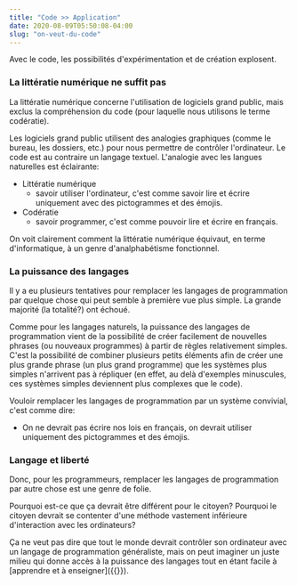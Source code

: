 ```yaml
---
title: "Code >> Application"
date: 2020-08-09T05:50:08-04:00
slug: "on-veut-du-code"
---
```


Avec le code, les possibilités d'expérimentation et de création explosent.

<!--more-->

### La littératie numérique ne suffit pas

La littératie numérique concerne l'utilisation de logiciels grand public, 
mais exclus la compréhension du code (pour laquelle nous utilisons le terme codératie).

Les logiciels grand public utilisent des analogies graphiques (comme le bureau, les dossiers, etc.) pour nous permettre
de contrôler l'ordinateur.
Le code est au contraire un langage textuel.
L'analogie avec les langues naturelles est éclairante:

* Littératie numérique
    * savoir utiliser l'ordinateur, c'est comme savoir lire et écrire uniquement avec des pictogrammes et des émojis.
* Codératie
    * savoir programmer, c'est comme pouvoir lire et écrire en français.

On voit clairement comment la littératie numérique équivaut, en terme d'informatique, à un genre d'analphabétisme fonctionnel.


### La puissance des langages

Il y a eu plusieurs tentatives pour remplacer les langages de programmation par quelque chose qui peut semble à première vue plus simple.
La grande majorité (la totalité?) ont échoué.

Comme pour les langages naturels, la puissance des langages de programmation
vient de la possibilité de créer facilement de nouvelles phrases (ou nouveaux
programmes) à partir de règles relativement simples.  C'est la possibilité de
combiner plusieurs petits éléments afin de créer une plus grande phrase (un
plus grand programme) que les systèmes plus simples n'arrivent pas à répliquer
(en effet, au delà d'exemples minuscules, ces systèmes simples deviennent plus
complexes que le code).

Vouloir remplacer les langages de programmation par un système convivial, c'est comme dire:

* On ne devrait pas écrire nos lois en français, on devrait utiliser uniquement des pictogrammes et des émojis.

### Langage et liberté

Donc, pour les programmeurs, remplacer les langages de programmation par autre chose est une genre de folie.

Pourquoi est-ce que ça devrait être différent pour le citoyen? Pourquoi le citoyen devrait se contenter d'une méthode vastement inférieure d'interaction avec les ordinateurs?

Ça ne veut pas dire que tout le monde devrait contrôler son ordinateur avec un langage de programmation généraliste, mais on peut imaginer un juste milieu
qui donne accès à la puissance des langages tout en étant facile à [apprendre et à enseigner]({{<ref code-for-everyone>}}).


<!--

## Je contrôle mon ordinateur avec un LANGAGE

## Le défi de l'ergonomie existe toujours avec un LANGAGE, mais c'est beaucoup moins un défi

Ce qui veut dire:

1. Systèmes beaucoup plus simples et plus sécuritaires
1. Coût de développement moindre
1. Collaboration beaucoup plus facile (parce qu'on le fait directement dans le langage)


## Software usability

(ISO standard)

* Learnability
* Efficiency
* Memorability
* Errors
* Satisfaction


À noter que Bash est supérieur à n'importe quel gestionnaire de fichier graphique. Et ce même si Bash est super vieux et qu'on peut facilement imaginer un meilleur Bash avec une interface graphique à la IDE.

Avec un interface graphique, l'ergonomie est difficile. Avec un langage, c'est excellent par défaut (et évidemment pourrait être encore mieux, mais ce n'est jamais terrible si le langage est bon).


## Norman's principles

1. Affordance
1. Visibility
1. Feedback
1. Constraints
1. Mapping
1. Consistency

-->
